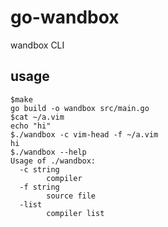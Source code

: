 
# go-wandbox

wandbox CLI

## usage

    $make
    go build -o wandbox src/main.go
    $cat ~/a.vim
    echo "hi"
    $./wandbox -c vim-head -f ~/a.vim
    hi
    $./wandbox --help
    Usage of ./wandbox:
      -c string
            compiler
      -f string
            source file
      -list
            compiler list

